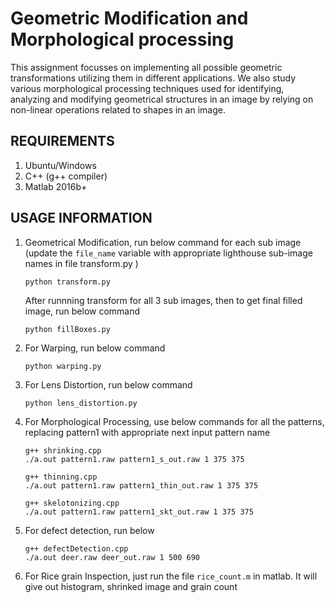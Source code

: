 # Geometric Modification and Morphological processing

This assignment focusses on implementing all possible geometric transformations utilizing them in different
applications. We also study various morphological processing techniques used for identifying, analyzing and modifying geometrical structures in an image by relying on non-linear operations related to shapes in an image.

## REQUIREMENTS

1. Ubuntu/Windows
2. C++ (g++ compiler)
3. Matlab 2016b+


## USAGE INFORMATION 

1. Geometrical Modification, run below command for 		each sub image (update the `file_name` variable 	with appropriate lighthouse sub-image names in 		file transform.py )
	```
	python transform.py
	```
	After runnning transform for all 3 sub images, then to get final filled image, run below command
	```
	python fillBoxes.py
	```

2. For Warping, run below command
	```
	python warping.py
	```
3. For Lens Distortion, run below command
	```
	python lens_distortion.py
	```
4. For Morphological Processing, use below commands 	for all the patterns, replacing pattern1 with 		appropriate next input pattern name
	```
	g++ shrinking.cpp
	./a.out pattern1.raw pattern1_s_out.raw 1 375 375

	g++ thinning.cpp
	./a.out pattern1.raw pattern1_thin_out.raw 1 375 375

	g++ skelotonizing.cpp
	./a.out pattern1.raw pattern1_skt_out.raw 1 375 375
	```
5. For defect detection, run below
	```
	g++ defectDetection.cpp
	./a.out deer.raw deer_out.raw 1 500 690
	```
6. For Rice grain Inspection, just run the file 		`rice_count.m` in matlab. It will give out 			histogram, shrinked image and grain count

